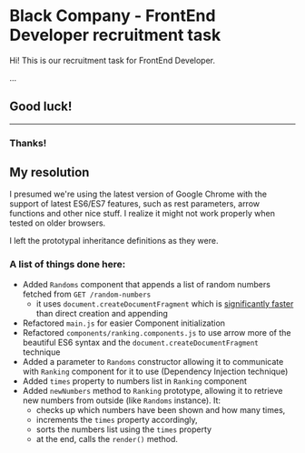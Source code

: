# Black Company - FrontEnd Developer recruitment task

Hi! This is our recruitment task for FrontEnd Developer.

...

## Good luck!

---



### Thanks!

## My resolution

I presumed we're using the latest version of Google Chrome with the support of latest ES6/ES7 features, such as rest parameters, arrow functions and other nice stuff. I realize it might not work properly when tested on older browsers.

I left the prototypal inheritance definitions as they were.

### A list of things done here:

- Added `Randoms` component that appends a list of random numbers fetched from `GET /random-numbers`
    - it uses `document.createDocumentFragment` which is [significantly faster](https://jsperf.com/appendchild-vs-documentfragment-vs-innerhtml/18) than direct creation and appending
- Refactored `main.js` for easier Component initialization
- Refactored `components/ranking.components.js` to use arrow more of the beautiful ES6 syntax and the `document.createDocumentFragment` technique
- Added a parameter to `Randoms` constructor allowing it to communicate with `Ranking` component for it to use (Dependency Injection technique)
- Added `times` property to numbers list in `Ranking` component
- Added `newNumbers` method to `Ranking` prototype, allowing it to retrieve new numbers from outside (like `Randoms` instance). It:
    - checks up which numbers have been shown and how many times,
    - increments the `times` property accordingly,
    - sorts the numbers list using the `times` property
    - at the end, calls the `render()` method.